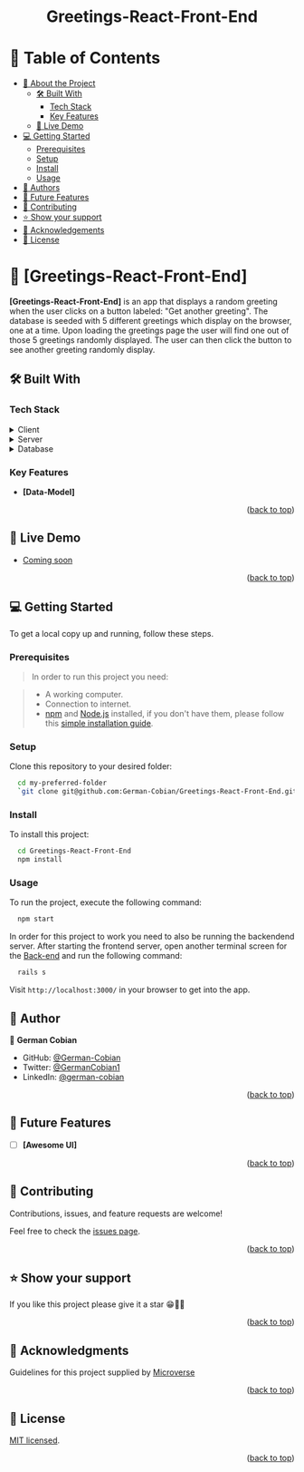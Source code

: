 <a name="readme-top"></a>

<div align="center">
  <h1><b>Greetings-React-Front-End</b></h1>
</div>

<!-- TABLE OF CONTENTS -->

# 📗 Table of Contents

- [📖 About the Project](#about-project)
  - [🛠 Built With](#built-with)
    - [Tech Stack](#tech-stack)
    - [Key Features](#key-features)
  - [🚀 Live Demo](#live-demo)
- [💻 Getting Started](#getting-started)
  - [Prerequisites](#prerequisites)
  - [Setup](#setup)
  - [Install](#install)
  - [Usage](#usage)
- [👥 Authors](#authors)
- [🔭 Future Features](#future-features)
- [🤝 Contributing](#contributing)
- [⭐️ Show your support](#support)
- [🙏 Acknowledgements](#acknowledgements)
- [📝 License](#license)

<!-- PROJECT DESCRIPTION -->

# 📖 [Greetings-React-Front-End] <a name="about-project"></a>

**[Greetings-React-Front-End]** is an app that displays a random greeting when the user clicks on a button labeled: "Get another greeting". The database is seeded with 5 different greetings which display on the browser, one at a time. Upon loading the greetings page the user will find one out of those 5 greetings randomly displayed. The user can then click the button to see another greeting randomly display.

## 🛠 Built With <a name="built-with"></a>

### Tech Stack <a name="tech-stack"></a>

<details>
  <summary>Client</summary>
  <ul>
    <li><a href="https://reactjs.org/">React.js</a></li>
    <li><a href="https://redux.js.org/">Redux</a></li>
  </ul>
</details>

<details>
  <summary>Server</summary>
  <ul>
     <li><a href="https://rubyonrails.org/">Ruby on Rails</a></li>
  </ul>
</details>

<details>
<summary>Database</summary>
  <ul>
    <li><a href="https://www.postgresql.org/">PostgreSQL</a></li>
  </ul>
</details>

<!-- Features -->

### Key Features <a name="key-features"></a>

- **[Data-Model]**

<p align="right">(<a href="#readme-top">back to top</a>)</p>

<!-- LIVE DEMO -->

## 🚀 Live Demo <a name="live-demo"></a>

- [Coming soon]()

<p align="right">(<a href="#readme-top">back to top</a>)</p>

<!-- GETTING STARTED -->

## 💻 Getting Started <a name="getting-started"></a>

To get a local copy up and running, follow these steps.

### Prerequisites

> In order to run this project you need:

> - A working computer.
> - Connection to internet.
> - [npm](https://www.npmjs.com/) and [Node.js](https://nodejs.org/en/) installed, if you don't have them, please follow this [simple installation guide](https://docs.npmjs.com/downloading-and-installing-node-js-and-npm).


### Setup

Clone this repository to your desired folder:

```sh
  cd my-preferred-folder
  `git clone git@github.com:German-Cobian/Greetings-React-Front-End.git`
```

### Install

To install this project:

```sh
  cd Greetings-React-Front-End
  npm install
```

### Usage

To run the project, execute the following command:

```sh
  npm start
```

In order for this project to work you need to also be running the backendend server. After starting the frontend server, open another terminal screen for the [Back-end](https://github.com/German-Cobian/Greetings-Rails-Back-End) and run the following command:

```sh
  rails s
```
Visit `http://localhost:3000/` in your browser to get into the app.

<!-- AUTHORS -->

## 👥 Author <a name="authors"></a>

👤 **German Cobian**

* GitHub: [@German-Cobian](https://github.com/German-Cobian)
* Twitter: [@GermanCobian1](https://twitter.com/GermanCobian1)
* LinkedIn: [@german-cobian](https://www.linkedin.com/in/german-cobian/)

<p align="right">(<a href="#readme-top">back to top</a>)</p>

<!-- FUTURE FEATURES -->

## 🔭 Future Features <a name="future-features"></a>

- [ ] **[Awesome UI]**

<p align="right">(<a href="#readme-top">back to top</a>)</p>

<!-- CONTRIBUTING -->

## 🤝 Contributing <a name="contributing"></a>

Contributions, issues, and feature requests are welcome!

Feel free to check the [issues page](https://github.com/German-Cobian/Greetings-React-Front-End/issues).

<p align="right">(<a href="#readme-top">back to top</a>)</p>

<!-- SUPPORT -->

## ⭐️ Show your support <a name="support"></a>

If you like this project please give it a star 😁🌟✨

<p align="right">(<a href="#readme-top">back to top</a>)</p>

<!-- ACKNOWLEDGEMENTS -->

## 🙏 Acknowledgments <a name="acknowledgements"></a>

Guidelines for this project supplied by [Microverse](https://github.com/microverseinc/curriculum-rails/blob/main/connect-frontend-frameworks/hello_world_two_apps.md)

<p align="right">(<a href="#readme-top">back to top</a>)</p>

<!-- LICENSE -->

## 📝 License <a name="license"></a>

[MIT licensed](https://github.com/German-Cobian/Greetings-React-Front-End/blob/main/LICENSE).

<p align="right">(<a href="#readme-top">back to top</a>)</p>